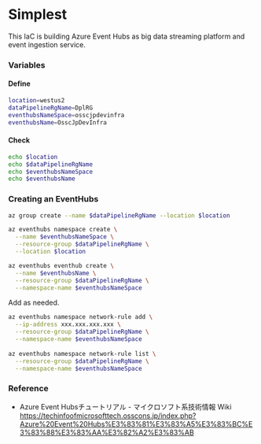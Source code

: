 # Simplest
This IaC is building Azure Event Hubs as big data streaming platform and event ingestion service.

### Variables

#### Define
```Bash
location=westus2
dataPipelineRgName=DplRG
eventhubsNameSpace=osscjpdevinfra
eventhubsName=OsscJpDevInfra
```

#### Check
```Bash
echo $location
echo $dataPipelineRgName
echo $eventhubsNameSpace
echo $eventhubsName
```

### Creating an EventHubs
```Bash
az group create --name $dataPipelineRgName --location $location

az eventhubs namespace create \
  --name $eventhubsNameSpace \
  --resource-group $dataPipelineRgName \
  --location $location

az eventhubs eventhub create \
  --name $eventhubsName \
  --resource-group $dataPipelineRgName \
  --namespace-name $eventhubsNameSpace

```

Add as needed.
```Bash
az eventhubs namespace network-rule add \
  --ip-address xxx.xxx.xxx.xxx \
  --resource-group $dataPipelineRgName \
  --namespace-name $eventhubsNameSpace
  
az eventhubs namespace network-rule list \
  --resource-group $dataPipelineRgName \
  --namespace-name $eventhubsNameSpace
```

### Reference
- Azure Event Hubsチュートリアル - マイクロソフト系技術情報 Wiki  
https://techinfoofmicrosofttech.osscons.jp/index.php?Azure%20Event%20Hubs%E3%83%81%E3%83%A5%E3%83%BC%E3%83%88%E3%83%AA%E3%82%A2%E3%83%AB
